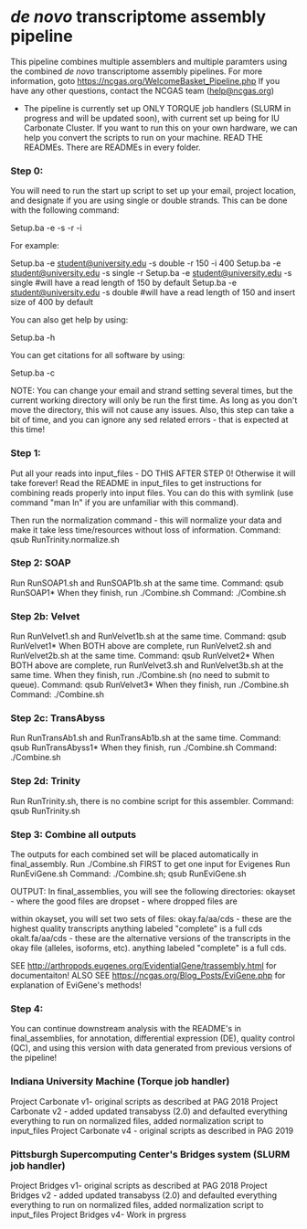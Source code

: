 # *de novo* transcriptome assembly pipeline #

This pipeline combines multiple assemblers and multiple paramters using the combined *de novo* transcriptome assembly pipelines. For more information, goto https://ncgas.org/WelcomeBasket_Pipeline.php
If you have any other questions, contact the NCGAS team (help@ncgas.org)

- The pipeline is currently set up ONLY TORQUE job handlers (SLURM in progress and will be updated soon), with current set up being for IU Carbonate Cluster. If you want to run this on your own hardware, we can help you convert the scripts to run on your machine.
READ THE READMEs.  There are READMEs in every folder.

### Step 0: ###
You will need to run the start up script to set up your email, project location, and designate if you are using single or double strands.  This can be done with the following command:

  Setup.ba -e <your email> -s <single or double> -r <read length> -i <insert size if double>

For example:

  Setup.ba -e student@university.edu -s double -r 150 -i 400
  Setup.ba -e student@university.edu -s single -r
  Setup.ba -e student@university.edu -s single  #will have a read length of 150 by default
  Setup.ba -e student@university.edu -s double  #will have a read length of 150 and insert size of 400 by default

You can also get help by using:

  Setup.ba -h

You can get citations for all software by using:

  Setup.ba -c

NOTE: You can change your email and strand setting several times, but the current working directory will only be run the first time.  As long as you don't move the directory, this will not cause any issues.
Also, this step can take a bit of time, and you can ignore any sed related errors - that is expected at this time!

### Step 1: ###
Put all your reads into input_files - DO THIS AFTER STEP 0! Otherwise it will take forever!
Read the README in input_files to get instructions for combining reads properly into input files.
You can do this with symlink (use command "man ln" if you are unfamiliar with this command).

Then run the normalization command - this will normalize your data and make it take less time/resources without loss of information.
Command: qsub RunTrinity.normalize.sh

### Step 2: SOAP ###
Run RunSOAP1.sh and RunSOAP1b.sh at the same time.
Command: qsub RunSOAP1*
When they finish, run ./Combine.sh
Command: ./Combine.sh

### Step 2b: Velvet ###
Run RunVelvet1.sh and RunVelvet1b.sh at the same time.
Command: qsub RunVelvet1*
When BOTH above are complete, run RunVelvet2.sh and RunVelvet2b.sh at the same time.
Command: qsub RunVelvet2*
When BOTH above are complete, run RunVelvet3.sh and RunVelvet3b.sh at the same time.  When they finish, run ./Combine.sh (no need to submit to queue).
Command: qsub RunVelvet3*
When they finish, run ./Combine.sh
Command: ./Combine.sh

### Step 2c: TransAbyss ###
Run RunTransAb1.sh and RunTransAb1b.sh at the same time.
Command: qsub RunTransAbyss1*
When they finish, run ./Combine.sh
Command: ./Combine.sh

### Step 2d: Trinity
Run RunTrinity.sh, there is no combine script for this assembler.
Command: qsub RunTrinity.sh

### Step 3: Combine all outputs ###
The outputs for each combined set will be placed automatically in final_assembly.
Run ./Combine.sh FIRST to get one input for Evigenes
Run RunEviGene.sh
Command: ./Combine.sh; qsub RunEviGene.sh

OUTPUT:
In final_assemblies, you will see the following directories:
        okayset - where the good files are
        dropset - where dropped files are

within okayset, you will set two sets of files:
        okay.fa/aa/cds - these are the highest quality transcripts
                anything labeled "complete" is a full cds
        okalt.fa/aa/cds - these are the alternative versions of the transcripts in the okay file (alleles, isoforms, etc).
                anything labeled "complete" is a full cds.

SEE http://arthropods.eugenes.org/EvidentialGene/trassembly.html for documentaiton!
ALSO SEE https://ncgas.org/Blog_Posts/EviGene.php for explanation of EviGene's methods!

 ### Step 4: ###
You can continue downstream analysis with the README's in final_assemblies, for annotation, differential expression (DE), quality control (QC), and using this version with data generated from previous versions of the pipeline!

### Indiana University Machine (Torque job handler) ###
Project Carbonate v1- original scripts as described at PAG 2018
Project Carbonate v2 - added updated transabyss (2.0) and defaulted everything everything to run on normalized files, added normalization script to input_files
Project Carbonate v4 - original scripts as described in PAG 2019

### Pittsburgh Supercomputing Center's Bridges system (SLURM job handler) ###
Project Bridges v1- original scripts as described at PAG 2018
Project Bridges v2 - added updated transabyss (2.0) and defaulted everything everything to run on normalized files, added normalization script to input_files
Project Bridges v4- Work in prgress
